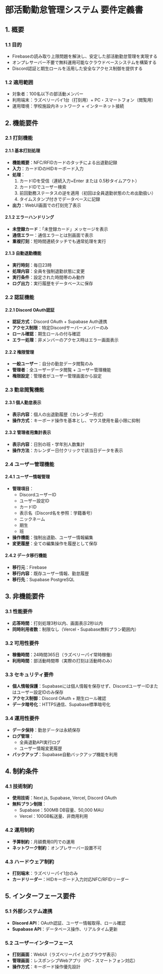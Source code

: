 # 部活動勤怠管理システム 要件定義書

## 1. 概要

### 1.1 目的
- Firebaseの読み取り上限問題を解決し、安定した部活動勤怠管理を実現する
- オンプレサーバー不要で無料運用可能なクラウドベースシステムを構築する
- Discord認証と期生ロールを活用した安全なアクセス制御を提供する

### 1.2 適用範囲
- 対象者：100名以下の部活動メンバー
- 利用端末：ラズベリーパイ1台（打刻用）+ PC・スマートフォン（閲覧用）
- 運用環境：学校施設内ネットワーク + インターネット接続

## 2. 機能要件

### 2.1 打刻機能

#### 2.1.1 基本打刻処理
- **機能概要**：NFC/RFIDカードのタッチによる出退勤記録
- **入力**：カードIDのHIDキーボード入力
- **処理**：
  1. カードIDを受信（連続入力+Enter または 0.5秒タイムアウト）
  2. カードIDでユーザー検索
  3. 前回勤務ステータスの逆を適用（初回は全員退勤状態のため出勤扱い）
  4. タイムスタンプ付きでデータベースに記録
- **出力**：WebUI画面での打刻完了表示

#### 2.1.2 エラーハンドリング
- **未登録カード**：「未登録カード」メッセージを表示
- **通信エラー**：通信エラーとは別画面で表示
- **重複打刻**：短時間連続タッチでも通常処理を実行

#### 2.1.3 自動退勤機能
- **実行時刻**：毎日23時
- **処理内容**：全員を強制退勤状態に変更
- **実行条件**：設定された時間帯のみ動作
- **ログ出力**：実行履歴をデータベースに保存

### 2.2 認証機能

#### 2.2.1 Discord OAuth認証
- **認証方式**：Discord OAuth + Supabase Auth連携
- **アクセス制限**：特定Discordサーバーメンバーのみ
- **ロール確認**：期生ロールの付与確認
- **エラー処理**：非メンバーのアクセス時はエラー画面表示

#### 2.2.2 権限管理
- **一般ユーザー**：自分の勤怠データ閲覧のみ
- **管理者**：全ユーザーデータ閲覧 + ユーザー管理機能
- **権限設定**：管理者がユーザー管理画面から設定

### 2.3 勤怠閲覧機能

#### 2.3.1 個人勤怠表示
- **表示内容**：個人の出退勤履歴（カレンダー形式）
- **操作方式**：キーボード操作を基本とし、マウス使用を最小限に抑制

#### 2.3.2 管理者用集計表示
- **表示内容**：日別の班・学年別人数集計
- **操作方法**：カレンダー日付クリックで該当日データを表示

### 2.4 ユーザー管理機能

#### 2.4.1 ユーザー情報管理
- **管理項目**：
  - DiscordユーザーID
  - ユーザー設定ID
  - カードID
  - 表示名（Discord名を参照：学籍番号）
  - ニックネーム
  - 期生
  - 班
- **操作機能**：強制出退勤、ユーザー情報編集
- **変更履歴**：全ての編集操作を履歴として保存

#### 2.4.2 データ移行機能
- **移行元**：Firebase
- **移行内容**：既存ユーザー情報、勤怠履歴
- **移行先**：Supabase PostgreSQL

## 3. 非機能要件

### 3.1 性能要件
- **応答時間**：打刻処理3秒以内、画面表示2秒以内
- **同時利用者数**：制限なし（Vercel・Supabase無料プラン範囲内）

### 3.2 可用性要件
- **稼働時間**：24時間365日（ラズベリーパイ常時稼働）
- **利用時間**：部活動時間帯（実際の打刻は活動時のみ）

### 3.3 セキュリティ要件
- **個人情報保護**：Supabaseには個人情報を保存せず、DiscordユーザーIDまたはユーザー設定IDのみ保存
- **アクセス制御**：Discord OAuth + 期生ロール確認
- **データ暗号化**：HTTPS通信、Supabase標準暗号化

### 3.4 運用性要件
- **データ保持**：勤怠データは永続保存
- **ログ管理**：
  - 全員退勤API実行ログ
  - ユーザー情報変更履歴
- **バックアップ**：Supabase自動バックアップ機能を利用

## 4. 制約条件

### 4.1 技術制約
- **使用技術**：Next.js, Supabase, Vercel, Discord OAuth
- **無料プラン制限**：
  - Supabase：500MB DB容量、50,000 MAU
  - Vercel：100GB転送量、非商用利用

### 4.2 運用制約
- **予算制約**：月額費用0円での運用
- **ネットワーク制約**：オンプレサーバー設置不可

### 4.3 ハードウェア制約
- **打刻端末**：ラズベリーパイ1台のみ
- **カードリーダー**：HIDキーボード入力対応NFC/RFIDリーダー

## 5. インターフェース要件

### 5.1 外部システム連携
- **Discord API**：OAuth認証、ユーザー情報取得、ロール確認
- **Supabase API**：データベース操作、リアルタイム更新

### 5.2 ユーザーインターフェース
- **打刻画面**：WebUI（ラズベリーパイ上のブラウザ表示）
- **管理画面**：レスポンシブWebアプリ（PC・スマートフォン対応）
- **操作方式**：キーボード操作優先設計
